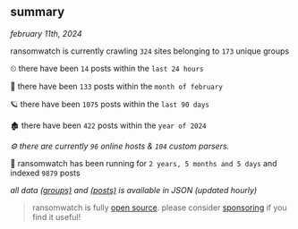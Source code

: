 
## summary
_february 11th, 2024_

ransomwatch is currently crawling `324` sites belonging to `173` unique groups

⏲ there have been `14` posts within the `last 24 hours`

🦈 there have been `133` posts within the `month of february`

🪐 there have been `1075` posts within the `last 90 days`

🏚 there have been `422` posts within the `year of 2024`

_⚙️ there are currently `96` online hosts & `104` custom parsers._

🦕 ransomwatch has been running for `2 years, 5 months and 5 days` and indexed `9879` posts

_all data  [(groups)](http://ransomwhat.telemetry.ltd/groups) and [(posts)](http://ransomwhat.telemetry.ltd/posts) is available in JSON (updated hourly)_

> ransomwatch is fully [open source](https://github.com/joshhighet/ransomwatch#ransomwatch--). please consider [sponsoring](https://github.com/sponsors/joshhighet) if you find it useful!
